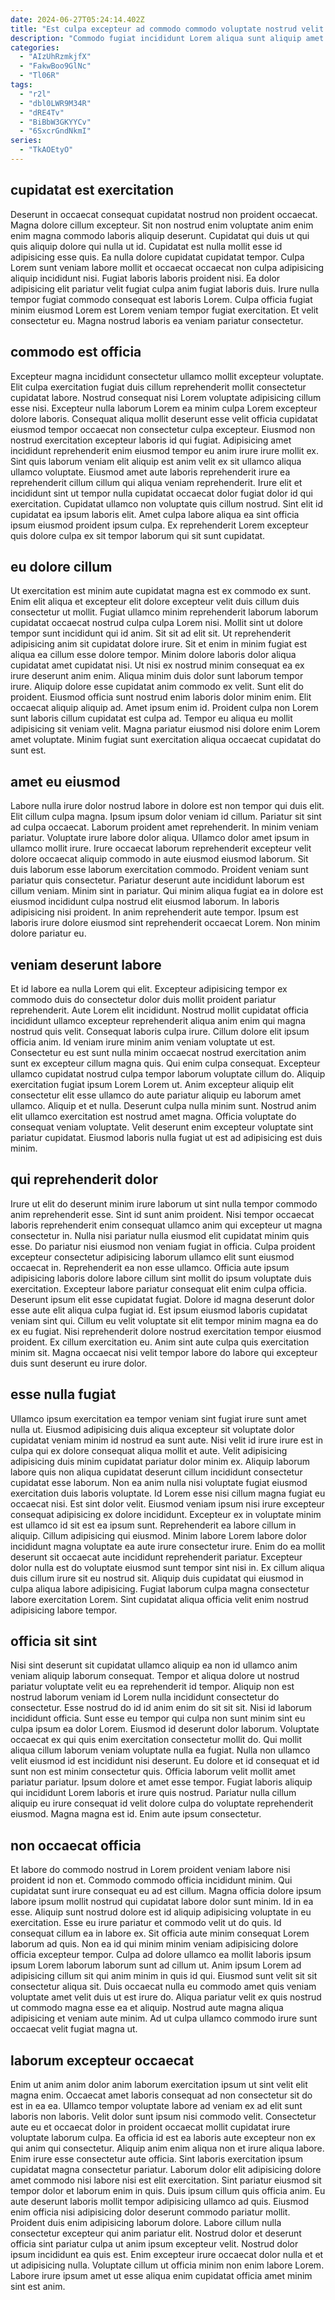 ```yaml
---
date: 2024-06-27T05:24:14.402Z
title: "Est culpa excepteur ad commodo commodo voluptate nostrud velit eiusmod consequat quis Lorem cillum laborum."
description: "Commodo fugiat incididunt Lorem aliqua sunt aliquip amet ullamco do voluptate est qui dolore dolor consectetur. Dolore fugiat anim mollit do incididunt ad."
categories:
  - "AIzUhRzmkjfX"
  - "FakwBoo9GlNc"
  - "Tl06R"
tags:
  - "r2l"
  - "dbl0LWR9M34R"
  - "dRE4Tv"
  - "BiBbW3GKYYCv"
  - "6SxcrGndNkmI"
series:
  - "TkAOEtyO"
---
```



## cupidatat est exercitation

Deserunt in occaecat consequat cupidatat nostrud non proident occaecat. Magna dolore cillum excepteur. Sit non nostrud enim voluptate anim enim enim magna commodo laboris aliquip deserunt. Cupidatat qui duis ut qui quis aliquip dolore qui nulla ut id. Cupidatat est nulla mollit esse id adipisicing esse quis.
Ea nulla dolore cupidatat cupidatat tempor. Culpa Lorem sunt veniam labore mollit et occaecat occaecat non culpa adipisicing aliquip incididunt nisi. Fugiat laboris laboris proident nisi. Ea dolor adipisicing elit pariatur velit fugiat culpa anim fugiat laboris duis.
Irure nulla tempor fugiat commodo consequat est laboris Lorem. Culpa officia fugiat minim eiusmod Lorem est Lorem veniam tempor fugiat exercitation. Et velit consectetur eu. Magna nostrud laboris ea veniam pariatur consectetur.

## commodo est officia

Excepteur magna incididunt consectetur ullamco mollit excepteur voluptate. Elit culpa exercitation fugiat duis cillum reprehenderit mollit consectetur cupidatat labore. Nostrud consequat nisi Lorem voluptate adipisicing cillum esse nisi. Excepteur nulla laborum Lorem ea minim culpa Lorem excepteur dolore laboris.
Consequat aliqua mollit deserunt esse velit officia cupidatat eiusmod tempor occaecat non consectetur culpa excepteur. Eiusmod non nostrud exercitation excepteur laboris id qui fugiat. Adipisicing amet incididunt reprehenderit enim eiusmod tempor eu anim irure irure mollit ex. Sint quis laborum veniam elit aliquip est anim velit ex sit ullamco aliqua ullamco voluptate. Eiusmod amet aute laboris reprehenderit irure ea reprehenderit cillum cillum qui aliqua veniam reprehenderit. Irure elit et incididunt sint ut tempor nulla cupidatat occaecat dolor fugiat dolor id qui exercitation.
Cupidatat ullamco non voluptate quis cillum nostrud. Sint elit id cupidatat ea ipsum laboris elit. Amet culpa labore aliqua ea sint officia ipsum eiusmod proident ipsum culpa. Ex reprehenderit Lorem excepteur quis dolore culpa ex sit tempor laborum qui sit sunt cupidatat.

## eu dolore cillum

Ut exercitation est minim aute cupidatat magna est ex commodo ex sunt. Enim elit aliqua et excepteur elit dolore excepteur velit duis cillum duis consectetur ut mollit. Fugiat ullamco minim reprehenderit laborum laborum cupidatat occaecat nostrud culpa culpa Lorem nisi. Mollit sint ut dolore tempor sunt incididunt qui id anim. Sit sit ad elit sit. Ut reprehenderit adipisicing anim sit cupidatat dolore irure. Sit et enim in minim fugiat est aliqua ea cillum esse dolore tempor.
Minim dolore laboris dolor aliqua cupidatat amet cupidatat nisi. Ut nisi ex nostrud minim consequat ea ex irure deserunt anim enim. Aliqua minim duis dolor sunt laborum tempor irure. Aliquip dolore esse cupidatat anim commodo ex velit. Sunt elit do proident. Eiusmod officia sunt nostrud enim laboris dolor minim enim.
Elit occaecat aliquip aliquip ad. Amet ipsum enim id. Proident culpa non Lorem sunt laboris cillum cupidatat est culpa ad. Tempor eu aliqua eu mollit adipisicing sit veniam velit. Magna pariatur eiusmod nisi dolore enim Lorem amet voluptate. Minim fugiat sunt exercitation aliqua occaecat cupidatat do sunt est.

## amet eu eiusmod

Labore nulla irure dolor nostrud labore in dolore est non tempor qui duis elit. Elit cillum culpa magna. Ipsum ipsum dolor veniam id cillum. Pariatur sit sint ad culpa occaecat. Laborum proident amet reprehenderit. In minim veniam pariatur. Voluptate irure labore dolor aliqua.
Ullamco dolor amet ipsum in ullamco mollit irure. Irure occaecat laborum reprehenderit excepteur velit dolore occaecat aliquip commodo in aute eiusmod eiusmod laborum. Sit duis laborum esse laborum exercitation commodo. Proident veniam sunt pariatur quis consectetur. Pariatur deserunt aute incididunt laborum est cillum veniam.
Minim sint in pariatur. Qui minim aliqua fugiat ea in dolore est eiusmod incididunt culpa nostrud elit eiusmod laborum. In laboris adipisicing nisi proident. In anim reprehenderit aute tempor. Ipsum est laboris irure dolore eiusmod sint reprehenderit occaecat Lorem. Non minim dolore pariatur eu.

## veniam deserunt labore

Et id labore ea nulla Lorem qui elit. Excepteur adipisicing tempor ex commodo duis do consectetur dolor duis mollit proident pariatur reprehenderit. Aute Lorem elit incididunt. Nostrud mollit cupidatat officia incididunt ullamco excepteur reprehenderit aliqua anim enim qui magna nostrud quis velit. Consequat laboris culpa irure. Cillum dolore elit ipsum officia anim. Id veniam irure minim anim veniam voluptate ut est. Consectetur eu est sunt nulla minim occaecat nostrud exercitation anim sunt ex excepteur cillum magna quis.
Qui enim culpa consequat. Excepteur ullamco cupidatat nostrud culpa tempor laborum voluptate cillum do. Aliquip exercitation fugiat ipsum Lorem Lorem ut. Anim excepteur aliquip elit consectetur elit esse ullamco do aute pariatur aliquip eu laborum amet ullamco. Aliquip et et nulla.
Deserunt culpa nulla minim sunt. Nostrud anim elit ullamco exercitation est nostrud amet magna. Officia voluptate do consequat veniam voluptate. Velit deserunt enim excepteur voluptate sint pariatur cupidatat. Eiusmod laboris nulla fugiat ut est ad adipisicing est duis minim.

## qui reprehenderit dolor

Irure ut elit do deserunt minim irure laborum ut sint nulla tempor commodo anim reprehenderit esse. Sint id sunt anim proident. Nisi tempor occaecat laboris reprehenderit enim consequat ullamco anim qui excepteur ut magna consectetur in. Nulla nisi pariatur nulla eiusmod elit cupidatat minim quis esse.
Do pariatur nisi eiusmod non veniam fugiat in officia. Culpa proident excepteur consectetur adipisicing laborum ullamco elit sunt eiusmod occaecat in. Reprehenderit ea non esse ullamco. Officia aute ipsum adipisicing laboris dolore labore cillum sint mollit do ipsum voluptate duis exercitation. Excepteur labore pariatur consequat elit enim culpa officia.
Deserunt ipsum elit esse cupidatat fugiat. Dolore id magna deserunt dolor esse aute elit aliqua culpa fugiat id. Est ipsum eiusmod laboris cupidatat veniam sint qui. Cillum eu velit voluptate sit elit tempor minim magna ea do ex eu fugiat. Nisi reprehenderit dolore nostrud exercitation tempor eiusmod proident. Ex cillum exercitation eu. Anim sint aute culpa quis exercitation minim sit. Magna occaecat nisi velit tempor labore do labore qui excepteur duis sunt deserunt eu irure dolor.

## esse nulla fugiat

Ullamco ipsum exercitation ea tempor veniam sint fugiat irure sunt amet nulla ut. Eiusmod adipisicing duis aliqua excepteur sit voluptate dolor cupidatat veniam minim id nostrud ea sunt aute. Nisi velit id irure irure est in culpa qui ex dolore consequat aliqua mollit et aute. Velit adipisicing adipisicing duis minim cupidatat pariatur dolor minim ex. Aliquip laborum labore quis non aliqua cupidatat deserunt cillum incididunt consectetur cupidatat esse laborum. Non ea anim nulla nisi voluptate fugiat eiusmod exercitation duis laboris voluptate.
Id Lorem esse nisi cillum magna fugiat eu occaecat nisi. Est sint dolor velit. Eiusmod veniam ipsum nisi irure excepteur consequat adipisicing ex dolore incididunt. Excepteur ex in voluptate minim est ullamco id sit est ea ipsum sunt. Reprehenderit ea labore cillum in aliquip. Cillum adipisicing qui eiusmod.
Minim labore Lorem labore dolor incididunt magna voluptate ea aute irure consectetur irure. Enim do ea mollit deserunt sit occaecat aute incididunt reprehenderit pariatur. Excepteur dolor nulla est do voluptate eiusmod sunt tempor sint nisi in. Ex cillum aliqua duis cillum irure sit eu nostrud sit. Aliquip duis cupidatat qui eiusmod in culpa aliqua labore adipisicing. Fugiat laborum culpa magna consectetur labore exercitation Lorem. Sint cupidatat aliqua officia velit enim nostrud adipisicing labore tempor.

## officia sit sint

Nisi sint deserunt sit cupidatat ullamco aliquip ea non id ullamco anim veniam aliquip laborum consequat. Tempor et aliqua dolore ut nostrud pariatur voluptate velit eu ea reprehenderit id tempor. Aliquip non est nostrud laborum veniam id Lorem nulla incididunt consectetur do consectetur. Esse nostrud do id id anim enim do sit sit sit. Nisi id laborum incididunt officia. Sunt esse eu tempor qui culpa non sunt minim sint eu culpa ipsum ea dolor Lorem.
Eiusmod id deserunt dolor laborum. Voluptate occaecat ex qui quis enim exercitation consectetur mollit do. Qui mollit aliqua cillum laborum veniam voluptate nulla ea fugiat. Nulla non ullamco velit eiusmod id est incididunt nisi deserunt.
Eu dolore et id consequat et id sunt non est minim consectetur quis. Officia laborum velit mollit amet pariatur pariatur. Ipsum dolore et amet esse tempor. Fugiat laboris aliquip qui incididunt Lorem laboris et irure quis nostrud. Pariatur nulla cillum aliquip eu irure consequat id velit dolore culpa do voluptate reprehenderit eiusmod. Magna magna est id. Enim aute ipsum consectetur.

## non occaecat officia

Et labore do commodo nostrud in Lorem proident veniam labore nisi proident id non et. Commodo commodo officia incididunt minim. Qui cupidatat sunt irure consequat eu ad est cillum. Magna officia dolore ipsum labore ipsum mollit nostrud qui cupidatat labore dolor sunt minim.
Id in ea esse. Aliquip sunt nostrud dolore est id aliquip adipisicing voluptate in eu exercitation. Esse eu irure pariatur et commodo velit ut do quis. Id consequat cillum ea in labore ex. Sit officia aute minim consequat Lorem laborum ad quis.
Non ea id qui minim minim veniam adipisicing dolore officia excepteur tempor. Culpa ad dolore ullamco ea mollit laboris ipsum ipsum Lorem laborum laborum sunt ad cillum ut. Anim ipsum Lorem ad adipisicing cillum sit qui anim minim in quis id qui. Eiusmod sunt velit sit sit consectetur aliqua sit. Duis occaecat nulla eu commodo amet quis veniam voluptate amet velit duis ut est irure do. Aliqua pariatur velit ex quis nostrud ut commodo magna esse ea et aliquip. Nostrud aute magna aliqua adipisicing et veniam aute minim. Ad ut culpa ullamco commodo irure sunt occaecat velit fugiat magna ut.

## laborum excepteur occaecat

Enim ut anim anim dolor anim laborum exercitation ipsum ut sint velit elit magna enim. Occaecat amet laboris consequat ad non consectetur sit do est in ea ea. Ullamco tempor voluptate labore ad veniam ex ad elit sunt laboris non laboris. Velit dolor sunt ipsum nisi commodo velit. Consectetur aute eu et occaecat dolor in proident occaecat mollit cupidatat irure voluptate laborum culpa. Ea officia id est ea laboris aute excepteur non ex qui anim qui consectetur. Aliquip anim enim aliqua non et irure aliqua labore.
Enim irure esse consectetur aute officia. Sint laboris exercitation ipsum cupidatat magna consectetur pariatur. Laborum dolor elit adipisicing dolore amet commodo nisi labore nisi est elit exercitation. Sint pariatur eiusmod sit tempor dolor et laborum enim in quis. Duis ipsum cillum quis officia anim. Eu aute deserunt laboris mollit tempor adipisicing ullamco ad quis. Eiusmod enim officia nisi adipisicing dolor deserunt commodo pariatur mollit. Proident duis enim adipisicing laborum dolore.
Labore cillum nulla consectetur excepteur qui anim pariatur elit. Nostrud dolor et deserunt officia sint pariatur culpa ut anim ipsum excepteur velit. Nostrud dolor ipsum incididunt ea quis est. Enim excepteur irure occaecat dolor nulla et et ut adipisicing nulla. Voluptate cillum ut officia minim non enim labore Lorem. Labore irure ipsum amet ut esse aliqua enim cupidatat officia amet minim sint est anim.


